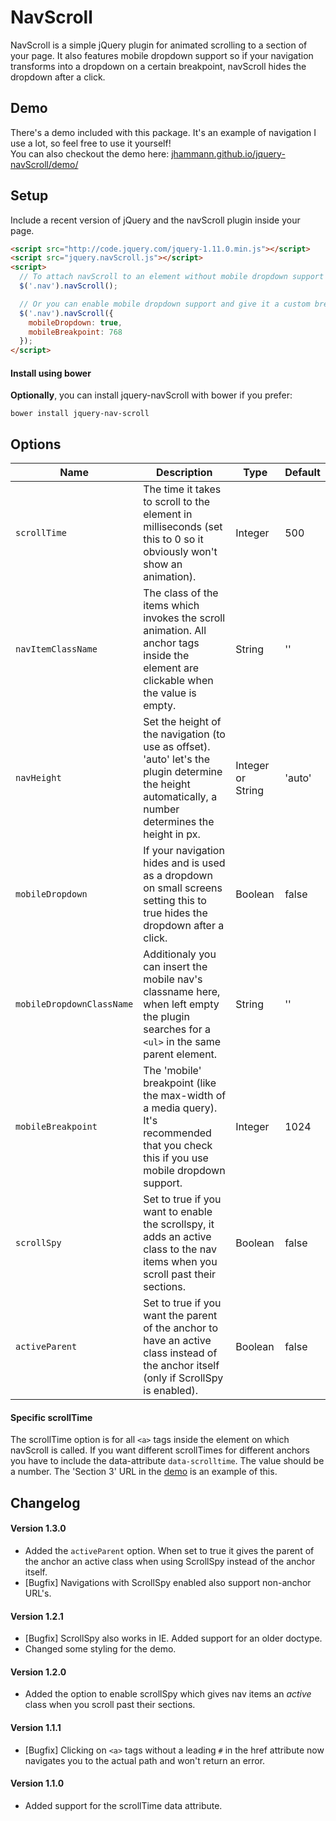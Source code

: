 # NavScroll

NavScroll is a simple jQuery plugin for animated scrolling to a section of your page. It also features mobile dropdown support so if your navigation transforms into a dropdown on a certain breakpoint, navScroll hides the dropdown after a click.

## Demo

There's a demo included with this package. It's an example of navigation I use a lot, so feel free to use it yourself! <br>
You can also checkout the demo here: [jhammann.github.io/jquery-navScroll/demo/](http://jhammann.github.io/jquery-navScroll/demo/)

## Setup

Include a recent version of jQuery and the navScroll plugin inside your page.

```html
<script src="http://code.jquery.com/jquery-1.11.0.min.js"></script>
<script src="jquery.navScroll.js"></script>
<script>
  // To attach navScroll to an element without mobile dropdown support
  $('.nav').navScroll();

  // Or you can enable mobile dropdown support and give it a custom breakpoint (defaults to 1024)
  $('.nav').navScroll({
    mobileDropdown: true,
    mobileBreakpoint: 768
  });
</script>
```

#### Install using bower
**Optionally**, you can install jquery-navScroll with bower if you prefer:

```shell
bower install jquery-nav-scroll
```

## Options

| Name | Description | Type | Default |
|------|-------------|------|---------|
| `scrollTime` | The time it takes to scroll to the element in milliseconds (set this to 0 so it obviously won't show an animation). | Integer | 500 |
| `navItemClassName` | The class of the items which invokes the scroll animation. All anchor tags inside the element are clickable when the value is empty. | String | '' |
| `navHeight` | Set the height of the navigation (to use as offset). 'auto' let's the plugin determine the height automatically, a number determines the height in px. | Integer or String | 'auto' |
| `mobileDropdown` | If your navigation hides and is used as a dropdown on small screens setting this to true hides the dropdown after a click. | Boolean | false |
| `mobileDropdownClassName` | Additionaly you can insert the mobile nav's classname here, when left empty the plugin searches for a `<ul>` in the same parent element. | String | '' |
| `mobileBreakpoint` | The 'mobile' breakpoint (like the max-width of a media query). It's recommended that you check this if you use mobile dropdown support. | Integer | 1024 |
| `scrollSpy` | Set to true if you want to enable the scrollspy, it adds an active class to the nav items when you scroll past their sections. | Boolean | false |
| `activeParent` | Set to true if you want the parent of the anchor to have an active class instead of the anchor itself (only if ScrollSpy is enabled). | Boolean | false |

#### Specific scrollTime

The scrollTime option is for all `<a>` tags inside the element on which navScroll is called. If you want different scrollTimes for different anchors you have to include the data-attribute `data-scrolltime`. The value should be a number. The 'Section 3' URL in the [demo](http://jhammann.github.io/jquery-navScroll/demo/) is an example of this.

## Changelog

#### Version 1.3.0

* Added the `activeParent` option. When set to true it gives the parent of the anchor an active class when using ScrollSpy instead of the anchor itself.
* [Bugfix] Navigations with ScrollSpy enabled also support non-anchor URL's.

#### Version 1.2.1

* [Bugfix] ScrollSpy also works in IE. Added support for an older doctype.
* Changed some styling for the demo.

#### Version 1.2.0

* Added the option to enable scrollSpy which gives nav items an *active* class when you scroll past their sections.

#### Version 1.1.1

* [Bugfix] Clicking on `<a>` tags without a leading `#` in the href attribute now navigates you to the actual path and won't return an error.

#### Version 1.1.0

* Added support for the scrollTime data attribute.